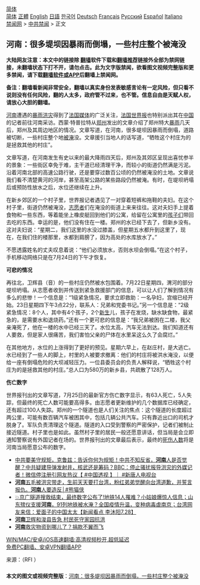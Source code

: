  <!-- 面包屑导航 --> <div class="breadcrumb"><!-- GTranslate: https://gtranslate.io/ -->  <div class="switcher notranslate">  <div class="selected">  <a href="#" onclick="return false;"> 简体</a>  </div>  <div class="option">  <a href="https://www.bannedbook.org" onclick="doGTranslate('zh-CN|zh-CN');jQuery('div.switcher div.selected a').html(jQuery(this).html());return false;" title="简体中文" class="nturl selected"> 简体</a>  <a href="https://www.bannedbook.org/zh-tw/" onclick="doGTranslate('zh-CN|zh-TW');jQuery('div.switcher div.selected a').html(jQuery(this).html());return false;" title="繁體中文" class="nturl"> 正體</a>  <a href="https://www.bannedbook.org/en/" onclick="doGTranslate('zh-CN|en');jQuery('div.switcher div.selected a').html(jQuery(this).html());return false;" title="English" class="nturl"> English</a>  <a href="https://www.bannedbook.org/ja/" onclick="doGTranslate('zh-CN|ja');jQuery('div.switcher div.selected a').html(jQuery(this).html());return false;" title="日本語" class="nturl"> 日語</a>  <a href="https://www.bannedbook.org/ko/" onclick="doGTranslate('zh-CN|ko');jQuery('div.switcher div.selected a').html(jQuery(this).html());return false;" title="한국어" class="nturl"> 한국어</a>  <a href="https://www.bannedbook.org/de/" onclick="doGTranslate('zh-CN|de');jQuery('div.switcher div.selected a').html(jQuery(this).html());return false;" title="Deutsch" class="nturl"> Deutsch</a>  <a href="https://www.bannedbook.org/fr/" onclick="doGTranslate('zh-CN|fr');jQuery('div.switcher div.selected a').html(jQuery(this).html());return false;" title="Français" class="nturl"> Français</a>  <a href="https://www.bannedbook.org/ru/" onclick="doGTranslate('zh-CN|ru');jQuery('div.switcher div.selected a').html(jQuery(this).html());return false;" title="Русский" class="nturl"> Русский</a>  <a href="https://www.bannedbook.org/es/" onclick="doGTranslate('zh-CN|es');jQuery('div.switcher div.selected a').html(jQuery(this).html());return false;" title="Español" class="nturl"> Español</a>  <a href="https://www.bannedbook.org/it/" onclick="doGTranslate('zh-CN|it');jQuery('div.switcher div.selected a').html(jQuery(this).html());return false;" title="Italiano" class="nturl"> Italiano</a>  </div>  </div>      <div class='breadcrumb-sub'><!-- Breadcrumb NavXT 6.3.0 --> <a href="https://www.bannedbook.org/" class="home">禁闻网</a> &gt; <a href="https://www.bannedbook.org/bnews/cbnews/" class="category">中共禁闻</a> &gt; 正文</div></div><h2>河南：很多堤坝因暴雨而倒塌，一些村庄整个被淹没</h2> <p class="notice"><b>大陆网友注意：本文中的链接除 <a href="https://github.com/bannedbook/fanqiang" >翻墙</a>软件下载和<a href="https://github.com/killgcd/justmysocks/blob/master/README.md">翻墙推荐</a>链接外全部为禁网链接，未翻墙状态下打不开，请勿点击。此为文字版禁闻，欲看图文视频完整版和更多禁闻，请下载<a href="https://github.com/bannedbook/fanqiang">翻墙软件或APP</a>后翻墙上禁闻网。</p><p>备注：翻墙看新闻非常安全，翻墙以真实身份发表敏感言论有一定风险，但只看不说则没有任何风险，翻的人太多，政府管不过来，也不管。信息自由是天赋人权，请放心大胆的翻墙。</b></p>  <div class="entry"> <p><a href="https://www.bannedbook.org/bnews/tag/%e6%b2%b3%e5%8d%97/" class="st_tag internal_tag" rel="tag" title="标签 河南 下的日志">河南</a>遭遇的<a href="https://www.bannedbook.org/bnews/tag/%E6%9A%B4%E9%9B%A8%E6%B4%AA%E7%81%BE/" class="st_tag internal_tag" rel="tag" title="标签 暴雨洪灾 下的日志">暴雨洪灾</a>得到了<a href="https://www.bannedbook.org/bnews/tag/%E6%B3%95%E5%9B%BD%E5%AA%92%E4%BD%93/" class="st_tag internal_tag" rel="tag" title="标签 法国媒体 下的日志">法国媒体</a>的广泛关注，<a href="https://www.bannedbook.org/bnews/tag/%E6%B3%95%E5%9B%BD%E4%B8%96%E7%95%8C%E6%8A%A5/" class="st_tag internal_tag" rel="tag" title="标签 法国世界报 下的日志">法国世界报</a>也特别派出其在<span class='wp_keywordlink_affiliate'><a href="https://www.bannedbook.org/" title="中国" target="_blank">中国</a></span>的记者前往河南采访。西蒙·特普拉特从<a href="https://www.bannedbook.org/bnews/tag/%e9%83%91%e5%b7%9e/" class="st_tag internal_tag" rel="tag" title="标签 郑州 下的日志">郑州</a>发出的文章介绍了郑州特大<a href="https://www.bannedbook.org/bnews/tag/%E6%9A%B4%E9%9B%A8/" class="st_tag internal_tag" rel="tag" title="标签 暴雨 下的日志">暴雨</a>几天后，郑州及其周边地区的情况。文章写道，在河南，很多堤坝因暴雨而倒塌，道路被切断，一些村庄整个地<a href="https://www.bannedbook.org/bnews/tag/%E8%A2%AB%E6%B7%B9/" class="st_tag internal_tag" rel="tag" title="标签 被淹 下的日志">被淹</a>没。文章援引当地人的话写道，“牺牲这个村庄为的是拯救其他的村庄”。</p> <p>文章写道，在河南发生有史以来的最大降雨四天后，郑州及其郊区呈现出喜忧参半的景象：一些街区幸免于难，主干道已经清理干净，而较小的街道仍然满是污泥。沿着河南北部的高速公路行驶，还是要穿过数百公顷的仍然被淹没的土地。文章说我们看不清楚黄河的河岸，甚至高架公路的某些路段仍然被淹。有时，在堤坝坍塌后或预防性放水之后，水位还继续在上升。</p>  <p>在新乡郊区的一个村子里，世界报记者遇见了一对穿着短裤和拖鞋的夫妇。在这个村子里，街道仍然被淹没，<a href="https://www.bannedbook.org/bnews/tag/%E5%BF%97%E6%84%BF%E8%80%85/" class="st_tag internal_tag" rel="tag" title="标签 志愿者 下的日志">志愿者</a>们在淹没的街道上来来往往。这对夫妇手上提着食物和一些东西，等着能坐上橡皮艇回到他们的公寓，给留在公寓里的<a href="https://www.bannedbook.org/bnews/tag/%E5%AD%A9%E5%AD%90%E4%BB%AC/" class="st_tag internal_tag" rel="tag" title="标签 孩子们 下的日志">孩子们</a>带回去吃的东西。幸运的是，他们没有住在一楼。郑州的水已经下去了，但新乡没有。这对夫妇说：“星期二，我们这里的水没过膝盖，但星期五水都升到这里了，现在，在我们住的楼那里，水都到肩膀了，因为高处的水库放水了。”</p> <p>不愿透露姓名的丈夫叹息着说：“他们必须放水，否则水坝会倒塌。”在这个村子，手机移动网络只是在7月24日的下午才恢复。</p>  <p><strong>可悲的情况</strong></p> <p>再往北，卫辉县（音）的一些村庄仍然被水包围着。7月22日星期四，渭河的部分堤坝坍塌。从志愿者收到并传送到紧急救援部门的信息，可以让人们了解到情况有多么的悲惨！一个信息是：“1级紧急情况，要求立即救助：一名孕妇，宫缩已经开始。23日星期四下午3点22分，联系人：兄弟和党委书记。”另一个信息是：“2级紧急情况：8个人，其中有4个孩子，2个<span class='wp_keywordlink'><a href="https://www.bannedbook.org/forum2/topic1642.html" title="正见网《新生》" target="_blank">新生</a></span>儿，孩子在发烧，缺水缺食物，最紧急的，是需要水和退烧药。”还有一个更可悲的信息是：“我兄弟被困在二楼，我父亲淹死了，他在一楼的水中已经三天了。水位太高，汽车无法到达。我们知道还有人要救，但是家人很痛苦，我们害怕父亲的尸体在水里呆这么久了会腐烂。”</p>  <p>在其他地方，水位的上涨得到了更好的预见。星期六早上，在赵庄村，是大逃亡。水已经到了一些人的脚上，村里的人被要求撤离：他们的村庄将被洪水淹没，以便给一座有倒塌危险的大坝减轻压力。一位县委员会的负责人解释说，“牺牲这个村庄为的是拯救其他的村庄。”总人口为580万的新乡县，共疏散了128万人。</p> <p><strong>伤亡数字</strong></p>  <p>世界报刊出的文章写道，7月25日的最新官方伤亡数字显示，有63人死亡，5人失踪，但最终的死亡人数可能要高得多。由志愿者更新维护的几个数据库已经确定，还有超过100人失踪。郑州的一个隧道也是人们关注的焦点：这个隧道的长度超过两公里，可能有数百辆汽车被困其中，包括几辆公共汽车。只有靠近出口的司机才脱身了。军队负责清理这个隧道。隧道的入口受到警察的严密保护，记者们被制止接近隧道。村子里也是如此。虽然村子里的居民一般还愿意讲话，但当局是会立即通知警察说有外国记者在场的。世界报刊出的文章最后表示，最终的<a href="https://www.bannedbook.org/bnews/tag/%E6%AD%BB%E4%BC%A4%E4%BA%BA%E6%95%B0/" class="st_tag internal_tag" rel="tag" title="标签 死伤人数 下的日志">死伤人数</a>将是河南当局愿意公布的数字。</p> <ul class='op-related-articles' title='相关阅读'> <li><a href='https://www.bannedbook.org/bnews/bannedvideo/20210728/1595655.html' target='_blank'>中共要美守规矩，克鲁兹：告诉你何为规矩！中共不知反省，<b>河南</b>人是否觉醒？中共疑建导弹发射井，核武还是筹码？BBC：停止骚扰报导洪灾的外媒记者！微信停注册引网友热议【 #中国透视 】｜ #新唐人电视台</a></li> <li><a href='https://www.bannedbook.org/bnews/comments/20210728/1595597.html' target='_blank'><b>河南</b>五毛被洪灾带走，生前天天要打台湾，粉红弟弟觉醒向台湾道歉，并誓言报仇。<b>河南</b>人要造反│#熊猫侠</a></li> <li><a href='https://www.bannedbook.org/bnews/bannedvideo/20210728/1595576.html' target='_blank'>💥京广隧道搜救结束，最终数字公布了!地铁14人罹难？小姑娘爆惊人信息；山东殡仪支援<b>河南</b>，91列地铁被水淹？全国疫情升温，变种病毒虐南京；台湾网友来信：爱面子的中国太太【新闻看点 李沐阳7.28】</a></li> <li><a href='https://www.bannedbook.org/bnews/taiwannews/20210728/1595572.html' target='_blank'><b>河南</b>卫辉和浚县告急 村民死守家园抗洪</a></li> <li><a href='https://www.bannedbook.org/bnews/topimagenews/20210728/1595527.html' target='_blank'><b>河南</b>救灾物资到哪儿了？捐款不翼而飞</a></li> </ul> <p class="texttj"> <a href="https://github.com/bannedbook/fanqiang/wiki/V2ray%E6%9C%BA%E5%9C%BA" target="_blank">WIN/MAC/安卓/iOS高速翻墙:高清视频秒开,超低延迟</a><br/> <a href="https://github.com/bannedbook/fanqiang/wiki/%E7%A6%81%E9%97%BB%E7%BD%91%E5%AE%89%E5%8D%93%E7%BF%BB%E5%A2%99%E6%96%B0%E9%97%BBAPP" target="_blank">免费PC翻墙、安卓VPN翻墙APP</a></p><p>来源：（RFI ）</p><a name='sharetosocial'></a>  <div style="margin-bottom:5px;padding-bottom:5px;clear:both"> <div id="archive-pix-1" class="banner-ads"> <!-- AuctionX Display platform tag START --> <div id="26318x728x90x621x_ADSLOT2" clicktrack="%%CLICK_URL_ESC%%"></div> <!-- AuctionX Display platform tag END --> </div> <div id="archive-pix-2" class="banner-ads"> <!-- AuctionX Display platform tag START --> <div id="26315x300x250x621x_ADSLOT2" clicktrack="%%CLICK_URL_ESC%%"></div> <!-- AuctionX Display platform tag END --> </div> </div>  <div id="archive-pix-1" class="banner-ads"> <!-- AuctionX Display platform tag START --> <div id="26318x728x90x621x_ADSLOT3" clicktrack="%%CLICK_URL_ESC%%"></div> <!-- AuctionX Display platform tag END --> </div> <div><b>本文的图文或视频完整版</b>：<a href='https://www.bannedbook.org/bnews/cbnews/20210728/1595365.html'>河南：很多堤坝因暴雨而倒塌，一些村庄整个被淹没</a></div>  </div><!--END ENTRY--> 